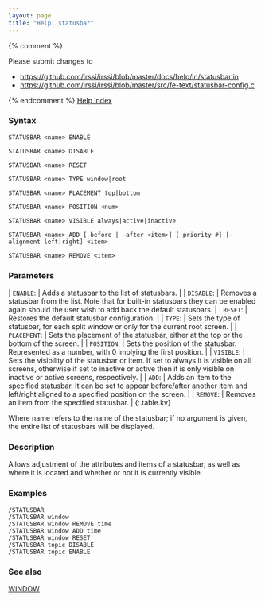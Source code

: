 ```yaml
---
layout: page
title: "Help: statusbar"
---
```


{% comment %}

Please submit changes to
- https://github.com/irssi/irssi/blob/master/docs/help/in/statusbar.in
- https://github.com/irssi/irssi/blob/master/src/fe-text/statusbar-config.c


{% endcomment %}
[Help index](/documentation/help)

### Syntax ###

<div class="highlight irssisyntax"><pre style="\-\-cmdlen:9ch"><code><span class="synB">STATUSBAR</span> <span class="synB05">&lt;name></span> <span class="synB">ENABLE</span></code></pre></div>


<div class="highlight irssisyntax"><pre style="\-\-cmdlen:9ch"><code><span class="synB">STATUSBAR</span> <span class="synB05">&lt;name></span> <span class="synB">DISABLE</span></code></pre></div>


<div class="highlight irssisyntax"><pre style="\-\-cmdlen:9ch"><code><span class="synB">STATUSBAR</span> <span class="synB05">&lt;name></span> <span class="synB">RESET</span></code></pre></div>


<div class="highlight irssisyntax"><pre style="\-\-cmdlen:9ch"><code><span class="synB">STATUSBAR</span> <span class="synB05">&lt;name></span> <span class="synB">TYPE</span> <span class="synB">window</span>|<span class="synB">root</span></code></pre></div>


<div class="highlight irssisyntax"><pre style="\-\-cmdlen:9ch"><code><span class="synB">STATUSBAR</span> <span class="synB05">&lt;name></span> <span class="synB">PLACEMENT</span> <span class="synB">top</span>|<span class="synB">bottom</span></code></pre></div>


<div class="highlight irssisyntax"><pre style="\-\-cmdlen:9ch"><code><span class="synB">STATUSBAR</span> <span class="synB05">&lt;name></span> <span class="synB">POSITION</span> <span class="synB05">&lt;num></span></code></pre></div>


<div class="highlight irssisyntax"><pre style="\-\-cmdlen:9ch"><code><span class="synB">STATUSBAR</span> <span class="synB05">&lt;name></span> <span class="synB">VISIBLE</span> <span class="synB">always</span>|<span class="synB">active</span>|<span class="synB">inactive</span></code></pre></div>


<div class="highlight irssisyntax"><pre style="\-\-cmdlen:9ch"><code><span class="synB">STATUSBAR</span> <span class="synB05">&lt;name></span> <span class="synB">ADD</span> <span class="syn10">[<span class="syn">-before</span> | <span class="syn">-after</span> <span class="syn09">&lt;item></span>]</span> <span class="syn10">[<span class="syn">-priority</span> <span class="syn">#</span>]</span> <span class="syn10">[<span class="syn">-alignment</span> <span class="syn">left</span>|<span class="syn">right</span>]</span> <span class="synB05">&lt;item></span></code></pre></div>


<div class="highlight irssisyntax"><pre style="\-\-cmdlen:9ch"><code><span class="synB">STATUSBAR</span> <span class="synB05">&lt;name></span> <span class="synB">REMOVE</span> <span class="synB05">&lt;item></span></code></pre></div>



### Parameters ###


| `ENABLE`: |        Adds a statusbar to the list of statusbars. |
| `DISABLE`: |       Removes a statusbar from the list. Note that for built-in statusbars they can be enabled again should the user wish to add back the default statusbars. |
| `RESET`: |         Restores the default statusbar configuration. |
| `TYPE`: |          Sets the type of statusbar, for each split window or only for the current root screen. |
| `PLACEMENT`: |     Sets the placement of the statusbar, either at the top or the bottom of the screen. |
| `POSITION`: |      Sets the position of the statusbar. Represented as a number, with 0 implying the first position. |
| `VISIBLE`: |       Sets the visibility of the statusbar or item. If set to always it is visible on all screens, otherwise if set to inactive or active then it is only visible on inactive or active screens, respectively. |
| `ADD`: |           Adds an item to the specified statusbar. It can be set to appear before/after another item and left/right aligned to a specified position on the screen. |
| `REMOVE`: |        Removes an item from the specified statusbar. |
{:.table.kv}

Where name refers to the name of the statusbar; if no argument is
given, the entire list of statusbars will be displayed.

### Description ###

Allows adjustment of the attributes and items of a statusbar, as well
as where it is located and whether or not it is currently visible.

### Examples ###

    /STATUSBAR
    /STATUSBAR window
    /STATUSBAR window REMOVE time
    /STATUSBAR window ADD time
    /STATUSBAR window RESET
    /STATUSBAR topic DISABLE
    /STATUSBAR topic ENABLE

### See also ###
[WINDOW](/documentation/help/window)

